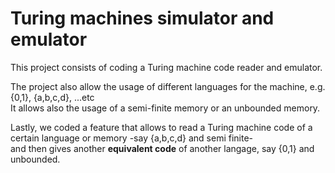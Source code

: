 # Turing machines simulator and emulator

This project consists of coding a Turing machine code reader and emulator.


The project also allow the usage of different languages for the machine, e.g. {0,1}, {a,b,c,d}, ...etc\
It allows also the usage of a semi-finite memory or an unbounded memory.

Lastly, we coded a feature that allows to read a Turing machine code of a certain language or memory -say {a,b,c,d} and semi finite-\
and then gives another **equivalent code** of another langage, say {0,1} and unbounded. 
